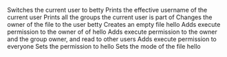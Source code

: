 Switches the current user to betty
Prints the effective username of the current user
Prints all the groups the current user is part of
Changes the owner of the file to the user betty
Creates an empty file hello
Adds execute permission to the owner of of hello 
Adds execute permission to the owner and the group owner, and read to other users
Adds execute permission to everyone
Sets the permission to hello
Sets the mode of the file hello
 
